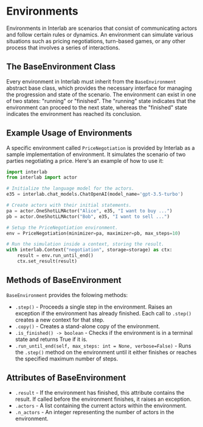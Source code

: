 # Environments

Environments in Interlab are scenarios that consist of communicating actors and follow certain rules or dynamics. An environment can simulate various situations such as pricing negotiations, turn-based games, or any other process that involves a series of interactions.

## The BaseEnvironment Class

Every environment in Interlab must inherit from the `BaseEnvironment` abstract base class, which provides the necessary interface for managing the progression and state of the scenario. The environment can exist in one of two states: "running" or "finished". The "running" state indicates that the environment can proceed to the next state, whereas the "finished" state indicates the environment has reached its conclusion.

## Example Usage of Environments

A specific environment called `PriceNegotiation` is provided by Interlab as a sample implementation of environment. It simulates the scenario of two parties negotiating a price. Here's an example of how to use it:

```python
import interlab
from interlab import actor

# Initialize the language model for the actors.
e35 = interlab.chat_models.ChatOpenAI(model_name='gpt-3.5-turbo')

# Create actors with their initial statements.
pa = actor.OneShotLLMActor("Alice", e35, "I want to buy ...")
pb = actor.OneShotLLMActor("Bob", e35, "I want to sell ...")

# Setup the PriceNegotiation environment.
env = PriceNegotiation(minimizer=pa, maximizer=pb, max_steps=10)

# Run the simulation inside a context, storing the result.
with interlab.Context("negotiation", storage=storage) as ctx:
    result = env.run_until_end()
    ctx.set_result(result)
```

## Methods of BaseEnvironment

`BaseEnvironment` provides the folowing methods:

- `.step()` - Proceeds a single step in the environment. Raises an exception if the environment has already finished. Each call to `.step()` creates a new context for that step.
- `.copy()` - Creates a stand-alone copy of the environment.
- `.is_finished() -> boolean` - Checks if the environment is in a terminal state and returns True if it is.
- `.run_until_end(self, max_steps: int = None, verbose=False)` - Runs the `.step()` method on the environment until it either finishes or reaches the specified maximum number of steps.

## Attributes of BaseEnvironment

- `.result` - If the environment has finished, this attribute contains the result. If called before the environment finishes, it raises an exception.
- `.actors` - A list containing the current actors within the environment.
- `.n_actors` - An integer representing the number of actors in the environment.
